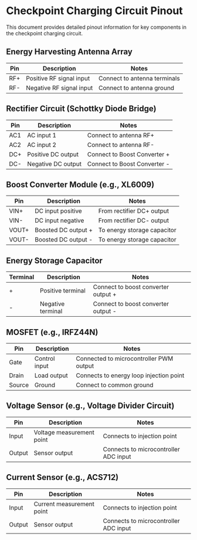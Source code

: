 # Checkpoint Charging Circuit Pinout

This document provides detailed pinout information for key components in the checkpoint charging circuit.

## Energy Harvesting Antenna Array
| Pin | Description             | Notes                         |
|------|-------------------------|-------------------------------|
| RF+  | Positive RF signal input | Connect to antenna terminals  |
| RF-  | Negative RF signal input | Connect to antenna ground     |

## Rectifier Circuit (Schottky Diode Bridge)
| Pin   | Description         | Notes                       |
|--------|---------------------|-----------------------------|
| AC1    | AC input 1          | Connect to antenna RF+      |
| AC2    | AC input 2          | Connect to antenna RF-      |
| DC+    | Positive DC output  | Connect to Boost Converter +|
| DC-    | Negative DC output  | Connect to Boost Converter -|

## Boost Converter Module (e.g., XL6009)
| Pin       | Description            | Notes                      |
|------------|------------------------|----------------------------|
| VIN+       | DC input positive      | From rectifier DC+ output  |
| VIN-       | DC input negative      | From rectifier DC- output  |
| VOUT+      | Boosted DC output +    | To energy storage capacitor|
| VOUT-      | Boosted DC output -    | To energy storage capacitor|

## Energy Storage Capacitor
| Terminal  | Description            | Notes                      |
|------------|------------------------|----------------------------|
| +          | Positive terminal      | Connect to boost converter output +|
| -          | Negative terminal      | Connect to boost converter output -|

## MOSFET (e.g., IRFZ44N)
| Pin    | Description           | Notes                      |
|---------|-----------------------|----------------------------|
| Gate    | Control input         | Connected to microcontroller PWM output|
| Drain   | Load output           | Connects to energy loop injection point|
| Source  | Ground                | Connect to common ground   |

## Voltage Sensor (e.g., Voltage Divider Circuit)
| Pin     | Description           | Notes                      |
|---------|-----------------------|----------------------------|
| Input   | Voltage measurement point | Connects to injection point|
| Output  | Sensor output          | Connects to microcontroller ADC input|

## Current Sensor (e.g., ACS712)
| Pin     | Description           | Notes                      |
|---------|-----------------------|----------------------------|
| Input   | Current measurement point | Connects to injection point|
| Output  | Sensor output          | Connects to microcontroller ADC input|


